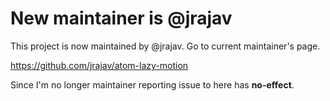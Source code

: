 # New maintainer is @jrajav

This project is now maintained by @jrajav.
Go to current maintainer's page.

https://github.com/jrajav/atom-lazy-motion

Since I'm no longer maintainer reporting issue to here has **no-effect**.
